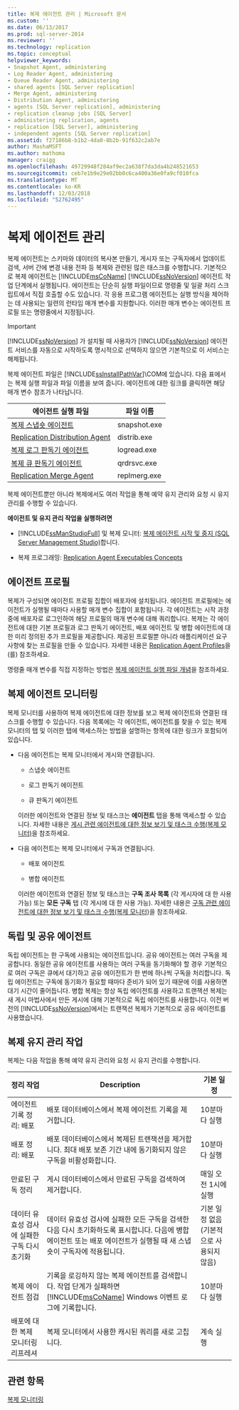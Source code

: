 ```yaml
---
title: 복제 에이전트 관리 | Microsoft 문서
ms.custom: ''
ms.date: 06/13/2017
ms.prod: sql-server-2014
ms.reviewer: ''
ms.technology: replication
ms.topic: conceptual
helpviewer_keywords:
- Snapshot Agent, administering
- Log Reader Agent, administering
- Queue Reader Agent, administering
- shared agents [SQL Server replication]
- Merge Agent, administering
- Distribution Agent, administering
- agents [SQL Server replication], administering
- replication cleanup jobs [SQL Server]
- administering replication, agents
- replication [SQL Server], administering
- independent agents [SQL Server replication]
ms.assetid: f27186b8-b1b2-4da0-8b2b-91f632c2ab7e
author: MashaMSFT
ms.author: mathoma
manager: craigg
ms.openlocfilehash: 49729948f284af9ec2a638f7da3da4b248521653
ms.sourcegitcommit: ceb7e1b9e29e02bb0c6ca400a36e0fa9cf010fca
ms.translationtype: MT
ms.contentlocale: ko-KR
ms.lasthandoff: 12/03/2018
ms.locfileid: "52762495"
---
```

# <a name="replication-agent-administration"></a>복제 에이전트 관리
  복제 에이전트는 스키마와 데이터의 복사본 만들기, 게시자 또는 구독자에서 업데이트 검색, 서버 간에 변경 내용 전파 등 복제와 관련된 많은 태스크를 수행합니다. 기본적으로 복제 에이전트는 [!INCLUDE[msCoName](../../../includes/msconame-md.md)] [!INCLUDE[ssNoVersion](../../../includes/ssnoversion-md.md)] 에이전트 작업 단계에서 실행됩니다. 에이전트는 단순히 실행 파일이므로 명령줄 및 일괄 처리 스크립트에서 직접 호출할 수도 있습니다. 각 응용 프로그램 에이전트는 실행 방식을 제어하는 데 사용되는 일련의 런타임 매개 변수를 지원합니다. 이러한 매개 변수는 에이전트 프로필 또는 명령줄에서 지정됩니다.  
  
> [!IMPORTANT]  
>  [!INCLUDE[ssNoVersion](../../../includes/ssnoversion-md.md)] 가 설치될 때 사용자가 [!INCLUDE[ssNoVersion](../../../includes/ssnoversion-md.md)] 에이전트 서비스를 자동으로 시작하도록 명시적으로 선택하지 않으면 기본적으로 이 서비스는 해제됩니다.  
  
 복제 에이전트 파일은 [!INCLUDE[ssInstallPathVar](../../../includes/ssinstallpathvar-md.md)]\COM에 있습니다. 다음 표에서는 복제 실행 파일과 파일 이름을 보여 줍니다. 에이전트에 대한 링크를 클릭하면 해당 매개 변수 참조가 나타납니다.  
  
|에이전트 실행 파일|파일 이름|  
|----------------------|---------------|  
|[복제 스냅숏 에이전트](replication-snapshot-agent.md)|snapshot.exe|  
|[Replication Distribution Agent](replication-distribution-agent.md)|distrib.exe|  
|[복제 로그 판독기 에이전트](replication-log-reader-agent.md)|logread.exe|  
|[복제 큐 판독기 에이전트](replication-queue-reader-agent.md)|qrdrsvc.exe|  
|[Replication Merge Agent](replication-merge-agent.md)|replmerg.exe|  
  
 복제 에이전트뿐만 아니라 복제에서도 여러 작업을 통해 예약 유지 관리와 요청 시 유지 관리를 수행할 수 있습니다.  
  
 **에이전트 및 유지 관리 작업을 실행하려면**  
  
-   [!INCLUDE[ssManStudioFull](../../../includes/ssmanstudiofull-md.md)] 및 복제 모니터: [복제 에이전트 시작 및 중지 &#40;SQL Server Management Studio&#41;](start-and-stop-a-replication-agent-sql-server-management-studio.md)합니다.  
  
-   복제 프로그래밍: [Replication Agent Executables Concepts](../concepts/replication-agent-executables-concepts.md)  
  
## <a name="agent-profiles"></a>에이전트 프로필  
 복제가 구성되면 에이전트 프로필 집합이 배포자에 설치됩니다. 에이전트 프로필에는 에이전트가 실행될 때마다 사용할 매개 변수 집합이 포함됩니다. 각 에이전트는 시작 과정 중에 배포자로 로그인하여 해당 프로필의 매개 변수에 대해 쿼리합니다. 복제는 각 에이전트에 대한 기본 프로필과 로그 판독기 에이전트, 배포 에이전트 및 병합 에이전트에 대한 미리 정의된 추가 프로필을 제공합니다. 제공된 프로필뿐 아니라 애플리케이션 요구 사항에 찾는 프로필을 만들 수 있습니다. 자세한 내용은 [Replication Agent Profiles](replication-agent-profiles.md)을(를) 참조하세요.  
  
 명령줄 매개 변수를 직접 지정하는 방법은 [복제 에이전트 실행 파일 개념](../concepts/replication-agent-executables-concepts.md)을 참조하세요.  
  
## <a name="monitoring-replication-agents"></a>복제 에이전트 모니터링  
 복제 모니터를 사용하여 복제 에이전트에 대한 정보를 보고 복제 에이전트와 연결된 태스크를 수행할 수 있습니다. 다음 목록에는 각 에이전트, 에이전트를 찾을 수 있는 복제 모니터의 탭 및 이러한 탭에 액세스하는 방법을 설명하는 항목에 대한 링크가 포함되어 있습니다.  
  
-   다음 에이전트는 복제 모니터에서 게시와 연결됩니다.  
  
    -   스냅숏 에이전트  
  
    -   로그 판독기 에이전트  
  
    -   큐 판독기 에이전트  
  
     이러한 에이전트와 연결된 정보 및 태스크는 **에이전트** 탭을 통해 액세스할 수 있습니다. 자세한 내용은 [게시 관련 에이전트에 대한 정보 보기 및 태스크 수행&#40;복제 모니터&#41;](../monitor/view-information-and-perform-tasks-for-publication-agents.md)을 참조하세요.  
  
-   다음 에이전트는 복제 모니터에서 구독과 연결됩니다.  
  
    -   배포 에이전트  
  
    -   병합 에이전트  
  
     이러한 에이전트와 연결된 정보 및 태스크는 **구독 조사 목록** (각 게시자에 대 한 사용 가능) 또는 **모든 구독** 탭 (각 게시에 대 한 사용 가능). 자세한 내용은 [구독 관련 에이전트에 대한 정보 보기 및 태스크 수행&#40;복제 모니터&#41;](../monitor/view-information-and-perform-tasks-for-subscription-agents.md)을 참조하세요.  
  
## <a name="independent-and-shared-agents"></a>독립 및 공유 에이전트  
 독립 에이전트는 한 구독에 사용되는 에이전트입니다. 공유 에이전트는 여러 구독을 제공합니다. 동일한 공유 에이전트를 사용하는 여러 구독을 동기화해야 할 경우 기본적으로 여러 구독은 큐에서 대기하고 공유 에이전트가 한 번에 하나씩 구독을 처리합니다. 독립 에이전트는 구독에 동기화가 필요할 때마다 준비가 되어 있기 때문에 이를 사용하면 대기 시간이 줄어듭니다. 병합 복제는 항상 독립 에이전트를 사용하고 트랜잭션 복제는 새 게시 마법사에서 만든 게시에 대해 기본적으로 독립 에이전트를 사용합니다. 이전 버전의 [!INCLUDE[ssNoVersion](../../../includes/ssnoversion-md.md)]에서는 트랜잭션 복제가 기본적으로 공유 에이전트를 사용했습니다.  
  
## <a name="replication-maintenance-jobs"></a>복제 유지 관리 작업  
 복제는 다음 작업을 통해 예약 유지 관리와 요청 시 유지 관리를 수행합니다.  
  
|정리 작업|Description|기본 일정|  
|------------------|-----------------|----------------------|  
|에이전트 기록 정리: 배포|배포 데이터베이스에서 복제 에이전트 기록을 제거합니다.|10분마다 실행|  
|배포 정리: 배포|배포 데이터베이스에서 복제된 트랜잭션을 제거합니다. 최대 배포 보존 기간 내에 동기화되지 않은 구독을 비활성화합니다.|10분마다 실행|  
|만료된 구독 정리|게시 데이터베이스에서 만료된 구독을 검색하여 제거합니다.|매일 오전 1시에 실행|  
|데이터 유효성 검사에 실패한 구독 다시 초기화|데이터 유효성 검사에 실패한 모든 구독을 검색한 다음 다시 초기화하도록 표시합니다. 다음에 병합 에이전트 또는 배포 에이전트가 실행될 때 새 스냅숏이 구독자에 적용됩니다.|기본 일정 없음(기본적으로 사용되지 않음)|  
|복제 에이전트 점검|기록을 로깅하지 않는 복제 에이전트를 검색합니다. 작업 단계가 실패하면 [!INCLUDE[msCoName](../../../includes/msconame-md.md)] Windows 이벤트 로그에 기록합니다.|10분마다 실행|  
|배포에 대한 복제 모니터링 리프레셔|복제 모니터에서 사용한 캐시된 쿼리를 새로 고칩니다.|계속 실행|  
  
## <a name="see-also"></a>관련 항목  
 [복제 모니터링](../monitoring-replication.md)  
  
  
